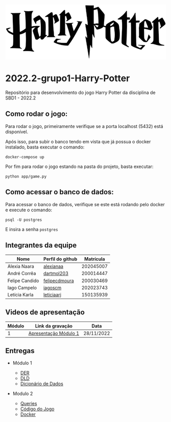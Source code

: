 
![asd](./Documentos/Imagens/Harry_Potter_wordmark.png)

# 2022.2-grupo1-Harry-Potter
Repositório para desenvolvimento do jogo Harry Potter da disciplina de SBD1 - 2022.2

## Como rodar o jogo:


Para rodar o jogo, primeiramente verifique se a porta localhost (5432) está disponível.

Após isso, para subir o banco tendo em vista que já possua o docker instalado, basta executar o comando:

```
docker-compose up
```

Por fim para rodar o jogo estando na pasta do projeto, basta executar:

```
python app/game.py
```

## Como acessar o banco de dados:

Para acessar o banco de dados, verifique se este está rodando pelo docker e execute o comando:

```
psql -U postgres
```

E insira a senha ```postgres```
## Integrantes da equipe

| Nome         | Perfil do github                                 | Matrícula|
|--------------|--------------------------------------------------|----------|
|Alexia Naara  | [alexianaa](https://github.com/alexianaa)        | 202045007|
|André Corrêa  | [dartmol203](https://github.com/dartmol203)      | 200014447|
|Felipe Candido| [felipecdmoura](https://github.com/felipecdmoura)| 200030469|
|Iago Campelo  | [iagoscm](https://github.com/iagoscm)            | 202023743|
|Letícia Karla | [leticiaarj](https://github.com/leticiaarj)      | 150135939|

## Videos de apresentação

| Módulo         | Link da gravação       | Data |
|----------------|------------------------|------|
| 1              | [Apresentação Módulo 1](https://unbbr.sharepoint.com/:v:/s/SBD1-20222/EejUfL9qXfpEsDy2qnnhH1YBqo5rGOxfywmj5EtrEw4qOQ) | 28/11/2022 |

## Entregas

- Módulo 1
  - [DER](Imagens/DER_HarryPotter_v4.0.pdf)
  - [DLD](Imagens/DLD_HarryPotter_v.4.0.pdf)
  - [Dicionário de Dados](Dicionario_Dados.md)

- Modulo 2
  - [Queries](sql/)
  - [Código do Jogo](app/)
  - [Docker](docker-compose.yml)